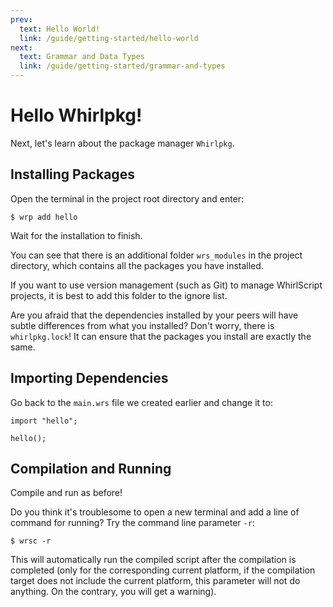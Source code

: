 ```yaml
---
prev:
  text: Hello World!
  link: /guide/getting-started/hello-world
next:
  text: Grammar and Data Types
  link: /guide/getting-started/grammar-and-types
---
```

# Hello Whirlpkg!

Next, let's learn about the package manager `Whirlpkg`.

## Installing Packages

Open the terminal in the project root directory and enter:

```shell
$ wrp add hello
```

Wait for the installation to finish.

You can see that there is an additional folder `wrs_modules` in the project directory, which contains all the packages you have installed.

If you want to use version management (such as Git) to manage WhirlScript projects, it is best to add this folder to the ignore list.

Are you afraid that the dependencies installed by your peers will have subtle differences from what you installed? Don't worry, there is `whirlpkg.lock`! It can ensure that the packages you install are exactly the same.

## Importing Dependencies

Go back to the `main.wrs` file we created earlier and change it to:

```whirlscript
import "hello";

hello();
```

## Compilation and Running

Compile and run as before!

Do you think it's troublesome to open a new terminal and add a line of command for running? Try the command line parameter `-r`:

```shell
$ wrsc -r
```

This will automatically run the compiled script after the compilation is completed (only for the corresponding current platform, if the compilation target does not include the current platform, this parameter will not do anything. On the contrary, you will get a warning).